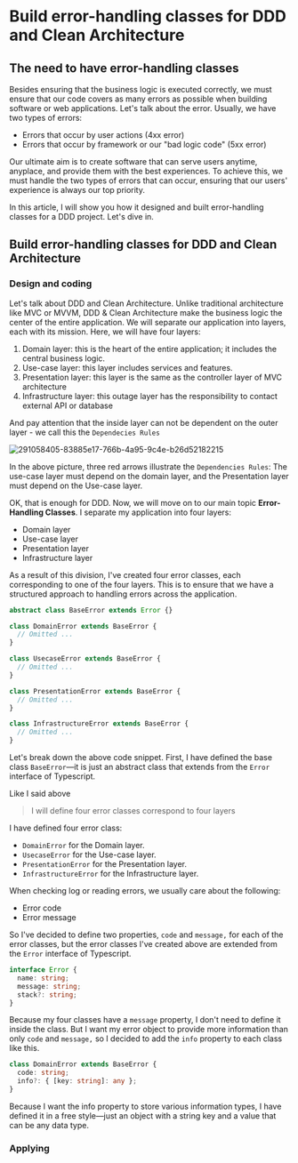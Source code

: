 # Build error-handling classes for DDD and Clean Architecture

## The need to have error-handling classes

Besides ensuring that the business logic is executed correctly, we must ensure that our code covers as many errors as possible when building software or web applications. Let's talk about the error. Usually, we have two types of errors:

- Errors that occur by user actions (4xx error)
- Errors that occur by framework or our "bad logic code" (5xx error)

Our ultimate aim is to create software that can serve users anytime, anyplace, and provide them with the best experiences. To achieve this, we must handle the two types of errors that can occur, ensuring that our users' experience is always our top priority.

In this article, I will show you how it designed and built error-handling classes for a DDD project. Let's dive in.

## Build error-handling classes for DDD and Clean Architecture

### Design and coding

Let's talk about DDD and Clean Architecture. Unlike traditional architecture like MVC or MVVM, DDD & Clean Architecture make the business logic the center of the entire application. We will separate our application into layers, each with its mission. Here, we will have four layers:

1. Domain layer: this is the heart of the entire application; it includes the central business logic.
2. Use-case layer: this layer includes services and features.
3. Presentation layer: this layer is the same as the controller layer of MVC architecture
4. Infrastructure layer: this outage layer has the responsibility to contact external API or database

And pay attention that the inside layer can not be dependent on the outer layer - we call this the `Dependecies Rules`

![291058405-83885e17-766b-4a95-9c4e-b26d52182215](https://github.com/user-attachments/assets/63e4ce72-a399-434b-b7c8-c192533778b4)

In the above picture, three red arrows illustrate the `Dependencies Rules`: The use-case layer must depend on the domain layer, and the Presentation layer must depend on the Use-case layer.

OK, that is enough for DDD. Now, we will move on to our main topic **Error-Handling Classes**. I separate my application into four layers:

- Domain layer
- Use-case layer
- Presentation layer
- Infrastructure layer

As a result of this division, I've created four error classes, each corresponding to one of the four layers. This is to ensure that we have a structured approach to handling errors across the application.

```ts
abstract class BaseError extends Error {}

class DomainError extends BaseError {
  // Omitted ...
}

class UsecaseError extends BaseError {
  // Omitted ...
}

class PresentationError extends BaseError {
  // Omitted ...
}

class InfrastructureError extends BaseError {
  // Omitted ...
}
```

Let's break down the above code snippet. First, I have defined the base class `BaseError`—it is just an abstract class that extends from the `Error` interface of Typescript.

Like I said above

> I will define four error classes correspond to four layers

I have defined four error class:

- `DomainError` for the Domain layer.
- `UsecaseError` for the Use-case layer.
- `PresentationError` for the Presentation layer.
- `InfrastructureError` for the Infrastructure layer.

When checking log or reading errors, we usually care about the following:

- Error code
- Error message

So I've decided to define two properties, `code` and `message,` for each of the error classes, but the error classes I've created above are extended from the `Error` interface of Typescript.

```ts
interface Error {
  name: string;
  message: string;
  stack?: string;
}
```

Because my four classes have a `message` property, I don't need to define it inside the class. But I want my error object to provide more information than only `code` and `message,` so I decided to add the `info` property to each class like this.

```ts
class DomainError extends BaseError {
  code: string;
  info?: { [key: string]: any };
}
```

Because I want the info property to store various information types, I have defined it in a free style—just an object with a string key and a value that can be any data type.

### Applying
